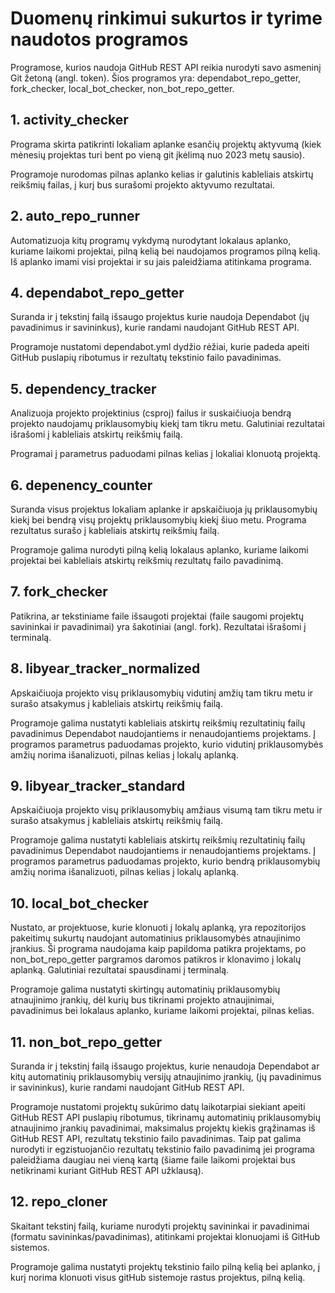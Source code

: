# Duomenų rinkimui sukurtos ir tyrime naudotos programos

Programose, kurios naudoja GitHub REST API reikia nurodyti savo asmeninį Git žetoną (angl. token). Šios programos yra: dependabot_repo_getter, fork_checker, local_bot_checker, non_bot_repo_getter.

## 1. activity_checker

Programa skirta patikrinti lokaliam aplanke esančių projektų aktyvumą (kiek mėnesių projektas turi bent po vieną git įkėlimą nuo 2023 metų sausio). 

Programoje nurodomas pilnas aplanko kelias ir galutinis kableliais atskirtų reikšmių failas, į kurį bus surašomi projekto aktyvumo rezultatai.

## 2. auto_repo_runner

Automatizuoja kitų programų vykdymą nurodytant lokalaus aplanko, kuriame laikomi projektai, pilną kelią bei naudojamos programos pilną kelią. Iš aplanko imami visi projektai ir su jais paleidžiama atitinkama programa.

## 4. dependabot_repo_getter

Suranda ir į tekstinį failą išsaugo projektus kurie naudoja Dependabot (jų pavadinimus ir savininkus), kurie randami naudojant GitHub REST API.

Programoje nustatomi dependabot.yml dydžio rėžiai, kurie padeda apeiti GitHub puslapių ribotumus ir rezultatų tekstinio failo pavadinimas.

## 5. dependency_tracker

Analizuoja projekto projektinius (csproj) failus ir suskaičiuoja bendrą projekto naudojamų priklausomybių kiekį tam tikru metu. Galutiniai rezultatai išrašomi į kableliais atskirtų reikšmių failą.

Programai į parametrus paduodami pilnas kelias į lokaliai klonuotą projektą.

## 6. depenency_counter

Suranda visus projektus lokaliam aplanke ir apskaičiuoja jų priklausomybių kiekį bei bendrą visų projektų priklausomybių kiekį šiuo metu. Programa rezultatus surašo į kableliais atskirtų reikšmių failą.

Programoje galima nurodyti pilną kelią lokalaus aplanko, kuriame laikomi projektai bei kableliais atskirtų reikšmių rezultatų failo pavadinimą.

## 7. fork_checker

Patikrina, ar tekstiniame faile išsaugoti projektai (faile saugomi projektų savininkai ir pavadinimai) yra šakotiniai (angl. fork). Rezultatai išrašomi į terminalą.

## 8. libyear_tracker_normalized

Apskaičiuoja projekto visų priklausomybių vidutinį amžių tam tikru metu ir surašo atsakymus į kableliais atskirtų reikšmių failą.

Programoje galima nustatyti kableliais atskirtų reikšmių rezultatinių failų pavadinimus Dependabot naudojantiems ir nenaudojantiems projektams. Į programos parametrus paduodamas projekto, kurio vidutinį priklausomybės amžių norima išanalizuoti, pilnas kelias į lokalų aplanką.

## 9. libyear_tracker_standard

Apskaičiuoja projekto visų priklausomybių amžiaus visumą tam tikru metu ir surašo atsakymus į kableliais atskirtų reikšmių failą.

Programoje galima nustatyti kableliais atskirtų reikšmių rezultatinių failų pavadinimus Dependabot naudojantiems ir nenaudojantiems projektams. Į programos parametrus paduodamas projekto, kurio bendrą priklausomybių amžių norima išanalizuoti, pilnas kelias į lokalų aplanką.

## 10. local_bot_checker

Nustato, ar projektuose, kurie klonuoti į lokalų aplanką, yra repozitorijos pakeitimų sukurtų naudojant automatinius priklausomybės atnaujinimo įrankius. Ši programa naudojama kaip papildoma patikra projektams, po non_bot_repo_getter pargramos daromos patikros ir klonavimo į lokalų aplanką. Galutiniai rezultatai spausdinami į terminalą.

Programoje galima nustatyti skirtingų automatinių priklausomybių atnaujinimo įrankių, dėl kurių bus tikrinami projekto atnaujinimai, pavadinimus bei lokalaus aplanko, kuriame laikomi projektai, pilnas kelias.

## 11. non_bot_repo_getter

Suranda ir į tekstinį failą išsaugo projektus, kurie nenaudoja Dependabot ar kitų automatinių priklausomybių versijų atnaujinimo įrankių, (jų pavadinimus ir savininkus), kurie randami naudojant GitHub REST API.

Programoje nustatomi projektų sukūrimo datų laikotarpiai siekiant apeiti GitHub REST API puslapių ribotumus, tikrinamų automatinių priklausomybių atnaujinimo įrankių pavadinimai, maksimalus projektų kiekis grąžinamas iš GitHub REST API, rezultatų tekstinio failo pavadinimas. Taip pat galima nurodyti ir egzistuojančio rezultatų tekstinio failo pavadinimą jei programa paleidžiama daugiau nei vieną kartą (šiame faile laikomi projektai bus netikrinami kuriant GitHub REST API užklausą).

## 12. repo_cloner
Skaitant tekstinį failą, kuriame nurodyti projektų savininkai ir pavadinimai (formatu savininkas/pavadinimas), atitinkami projektai klonuojami iš GitHub sistemos.

Programoje galima nustatyti projektų tekstinio failo pilną kelią bei aplanko, į kurį norima klonuoti visus gitHub sistemoje rastus projektus, pilną kelią.

